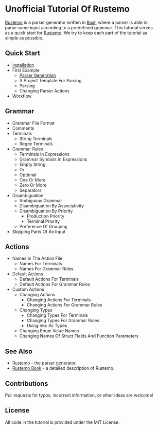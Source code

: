 # Unofficial Tutorial Of Rustemo

[Rustemo](https://github.com/igordejanovic/rustemo) is a parser generator written in [Rust](https://www.rust-lang.org/), where a parser is able to parse some input according to a predefined grammar.
This tutorial serves as a quick start for [Rustemo](https://github.com/igordejanovic/rustemo).
We try to keep each part of the tutorial as simple as possible.

## Quick Start

* [Installation](./tutorial/installation.md)
* First Example
  * [Parser Generation](./tutorial/parser_generation.md)
  * A Project Template For Parsing
  * Parsing
  * Changing Parser Actions
* Workflow

## Grammar

* Grammar File Format
* Comments
* Terminals
  * String Terminals
  * Regex Terminals
* Grammar Rules
  * Terminals In Expressions
  * Grammar Symbols In Expressions
  * Empty String
  * Or
  * Optional
  * One Or More
  * Zero Or More
  * Separators
* Disambiguation
  * Ambiguous Grammar
  * Disambiguation By Associativity
  * Disambiguation By Priority
    * Production Priority
    * Terminal Priority
  * Preference Of Grouping
* Skipping Parts Of An Input

## Actions

* Names In The Action File
  * Names For Terminals
  * Names For Grammar Rules
* Default Actions
  * Default Actions For Terminals
  * Default Actions For Grammar Rules
* Custom Actions
  * Changing Actions
    * Changing Actions For Terminals
    * Changing Actions For Grammar Rules
  * Changing Types
    * Changing Types For Terminals
    * Changing Types For Grammar Rules
    * Using Vec As Types
  * Changing Enum Value Names
  * Changing Names Of Struct Fields And Function Parameters

## See Also

* [Rustemo](https://github.com/igordejanovic/rustemo) - the parser generator.
* [Rustemo Book](https://www.igordejanovic.net/rustemo/) - a detailed description of Rustemo.

## Contributions

Pull requests for typos, incorrect information, or other ideas are welcome!

## License

All code in the tutorial is provided under the MIT License.
